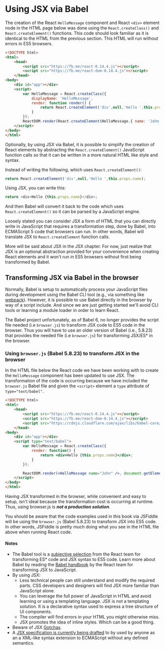 # Using JSX via Babel

The creation of the React `HelloMessage` component and React `<div>` element node in the HTML page below was done using the `React.createClass()` and `React.createElement()` functions. This code should look familiar as it is identical to the HTML from the previous section. This HTML will run without errors in ES5 browsers.

```html
<!DOCTYPE html>
<html>
    <head>
        <script src="https://fb.me/react-0.14.4.js"></script>
        <script src="https://fb.me/react-dom-0.14.4.js"></script>
    </head>
<body>
    <div id="app"></div>
    <script>
        var HelloMessage = React.createClass({
            displayName: 'HelloMessage',
            render: function render() {
                return React.createElement('div',null,'Hello ',this.props.name);
            }
        });
        ReactDOM.render(React.createElement(HelloMessage,{ name: 'John' }), document.getElementById('app'));
    </script>
</body>
</html>
```

Optionally, by using JSX via Babel, it is possible to simplify the creation of React elements by abstracting the `React.createElement()` JavaScript function calls so that it can be written in a more natural HTML like style and syntax.

Instead of writing the following, which uses `React.createElement()`:

```javascript
return React.createElement('div',null,'Hello ',this.props.name);
```

Using JSX, you can write this:

```javascript
return <div>Hello {this.props.name}</div>;
```

And then Babel will convert it back to the code which uses `React.createElement()` so it can be parsed by a JavaScript engine.

Loosely stated you can consider JSX a form of HTML that you can directly write in JavaScript that requires a transformation step, done by Babel, into ECMAScript 5 code that browsers can run. In other words, Babel will translate JSX to `React.createElement` function calls.

More will be said about JSX in the JSX chapter. For now, just realize that JSX is an optional abstraction provided for your convenience when creating React elements and it won't run in ES5 browsers without first being transformed by Babel.

## Transforming JSX via Babel in the browser

Normally, Babel is setup to automatically process your JavaScript files during development using the Babel CLI tool (e.g., via something like [webpack](https://webpack.github.io/)). However, it is possible to use Babel directly in the browser by way of a script include. And since we are just getting started we'll avoid CLI tools or learning a module loader in order to learn React.

The Babel project unfortunately, as of Babel 6, no longer provides the script file needed (i.e `browser.js`) to transform JSX code to ES5 code in the browser. Thus you will have to use an older version of Babel (i.e., 5.8.23) that provides the needed file (i.e `browser.js`) for transforming JSX/ES* in the browser.

### Using `browser.js` (Babel 5.8.23) to transform JSX in the browser

In the HTML file below the React code we have been working with to create the `HelloMessage` component has been updated to use JSX. The transformation of the code is occurring because we have included the `browser.js` Babel file and given the `<script>` element a `type` attribute of `type="text/babel"`.

```html
<!DOCTYPE html>
<html>
    <head>
        <script src="https://fb.me/react-0.14.4.js"></script>
        <script src="https://fb.me/react-dom-0.14.4.js"></script>
        <script src="https://cdnjs.cloudflare.com/ajax/libs/babel-core/5.8.23/browser.min.js"></script>
    </head>
<body>
    <div id="app"></div>
    <script type="text/babel">
        var HelloMessage = React.createClass({
            render: function() {
                return <div>Hello {this.props.name}</div>;
            }
        });

        ReactDOM.render(<HelloMessage name="John" />, document.getElementById('app'));
    </script>
</body>
</html>
```

Having JSX transformed in the browser, while convenient and easy to setup, isn't ideal because the transformation cost is occurring at runtime. Thus, using browser.js is ***not a production solution***.

You should be aware that the code examples used in this book via JSFiddle will be using the `browser.js` (Babel 5.8.23) to transform JSX into ES5 code. In other words, JSFiddle is pretty much doing what you see in the HTML file above when running React code.

#### Notes

* The Babel tool is a [subjective selection](https://facebook.github.io/react/blog/2015/09/10/react-v0.14-rc1.html#compiler-optimizations) from the React team for transforming ES* code and JSX syntax to ES5 code. Learn more about Babel by reading the [Babel handbook](https://github.com/thejameskyle/babel-handbook/blob/master/translations/en/user-handbook.md) by the React team for transforming JSX to JavaScript.
* By using JSX:
    * Less technical people can still understand and modify the required parts. CSS developers and designers will find JSX more familiar than JavaScript alone.
    * You can leverage the full power of JavaScript in HTML and avoid learning or using a templating language. JSX is not a templating solution. It is a declarative syntax used to express a tree structure of UI components.
    * The compiler will find errors in your HTML you might otherwise miss.
    * JSX promotes the idea of inline styles. Which can be a good thing.
* Beware of JSX [Gotchas](http://facebook.github.io/react/docs/jsx-gotchas.html).
* A [JSX specification is currently being drafted](https://facebook.github.io/jsx/) to by used by anyone as an a XML-like syntax extension to ECMAScript without any defined semantics.
